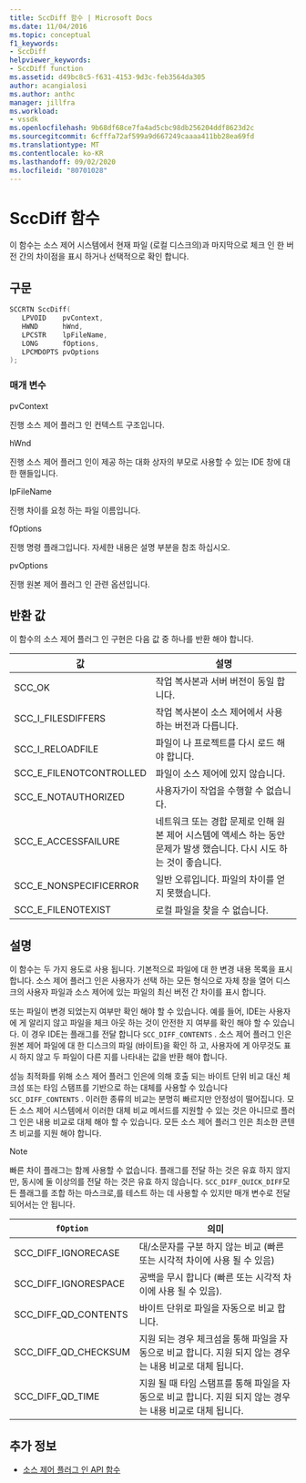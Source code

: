 ```yaml
---
title: SccDiff 함수 | Microsoft Docs
ms.date: 11/04/2016
ms.topic: conceptual
f1_keywords:
- SccDiff
helpviewer_keywords:
- SccDiff function
ms.assetid: d49bc8c5-f631-4153-9d3c-feb3564da305
author: acangialosi
ms.author: anthc
manager: jillfra
ms.workload:
- vssdk
ms.openlocfilehash: 9b68df68ce7fa4ad5cbc98db256204ddf8623d2c
ms.sourcegitcommit: 6cfffa72af599a9d667249caaaa411bb28ea69fd
ms.translationtype: MT
ms.contentlocale: ko-KR
ms.lasthandoff: 09/02/2020
ms.locfileid: "80701028"
---
```

# <a name="sccdiff-function"></a>SccDiff 함수
이 함수는 소스 제어 시스템에서 현재 파일 (로컬 디스크의)과 마지막으로 체크 인 한 버전 간의 차이점을 표시 하거나 선택적으로 확인 합니다.

## <a name="syntax"></a>구문

```cpp
SCCRTN SccDiff(
   LPVOID    pvContext,
   HWND      hWnd,
   LPCSTR    lpFileName,
   LONG      fOptions,
   LPCMDOPTS pvOptions
);
```

### <a name="parameters"></a>매개 변수
 pvContext

진행 소스 제어 플러그 인 컨텍스트 구조입니다.

 hWnd

진행 소스 제어 플러그 인이 제공 하는 대화 상자의 부모로 사용할 수 있는 IDE 창에 대 한 핸들입니다.

 lpFileName

진행 차이를 요청 하는 파일 이름입니다.

 fOptions

진행 명령 플래그입니다. 자세한 내용은 설명 부분을 참조 하십시오.

 pvOptions

진행 원본 제어 플러그 인 관련 옵션입니다.

## <a name="return-value"></a>반환 값
 이 함수의 소스 제어 플러그 인 구현은 다음 값 중 하나를 반환 해야 합니다.

|값|설명|
|-----------|-----------------|
|SCC_OK|작업 복사본과 서버 버전이 동일 합니다.|
|SCC_I_FILESDIFFERS|작업 복사본이 소스 제어에서 사용 하는 버전과 다릅니다.|
|SCC_I_RELOADFILE|파일이 나 프로젝트를 다시 로드 해야 합니다.|
|SCC_E_FILENOTCONTROLLED|파일이 소스 제어에 있지 않습니다.|
|SCC_E_NOTAUTHORIZED|사용자가이 작업을 수행할 수 없습니다.|
|SCC_E_ACCESSFAILURE|네트워크 또는 경합 문제로 인해 원본 제어 시스템에 액세스 하는 동안 문제가 발생 했습니다. 다시 시도 하는 것이 좋습니다.|
|SCC_E_NONSPECIFICERROR|일반 오류입니다. 파일의 차이를 얻지 못했습니다.|
|SCC_E_FILENOTEXIST|로컬 파일을 찾을 수 없습니다.|

## <a name="remarks"></a>설명
 이 함수는 두 가지 용도로 사용 됩니다. 기본적으로 파일에 대 한 변경 내용 목록을 표시 합니다. 소스 제어 플러그 인은 사용자가 선택 하는 모든 형식으로 자체 창을 열어 디스크의 사용자 파일과 소스 제어에 있는 파일의 최신 버전 간 차이를 표시 합니다.

 또는 파일이 변경 되었는지 여부만 확인 해야 할 수 있습니다. 예를 들어, IDE는 사용자에 게 알리지 않고 파일을 체크 아웃 하는 것이 안전한 지 여부를 확인 해야 할 수 있습니다. 이 경우 IDE는 플래그를 전달 합니다 `SCC_DIFF_CONTENTS` . 소스 제어 플러그 인은 원본 제어 파일에 대 한 디스크의 파일 (바이트)을 확인 하 고, 사용자에 게 아무것도 표시 하지 않고 두 파일이 다른 지를 나타내는 값을 반환 해야 합니다.

 성능 최적화를 위해 소스 제어 플러그 인은에 의해 호출 되는 바이트 단위 비교 대신 체크섬 또는 타임 스탬프를 기반으로 하는 대체를 사용할 수 있습니다 `SCC_DIFF_CONTENTS` . 이러한 종류의 비교는 분명히 빠르지만 안정성이 떨어집니다. 모든 소스 제어 시스템에서 이러한 대체 비교 메서드를 지원할 수 있는 것은 아니므로 플러그 인은 내용 비교로 대체 해야 할 수 있습니다. 모든 소스 제어 플러그 인은 최소한 콘텐츠 비교를 지원 해야 합니다.

> [!NOTE]
> 빠른 차이 플래그는 함께 사용할 수 없습니다. 플래그를 전달 하는 것은 유효 하지 않지만, 동시에 둘 이상의를 전달 하는 것은 유효 하지 않습니다. `SCC_DIFF_QUICK_DIFF`모든 플래그를 조합 하는 마스크로,를 테스트 하는 데 사용할 수 있지만 매개 변수로 전달 되어서는 안 됩니다.

|`fOption`|의미|
|---------------|-------------|
|SCC_DIFF_IGNORECASE|대/소문자를 구분 하지 않는 비교 (빠른 또는 시각적 차이에 사용 될 수 있음)|
|SCC_DIFF_IGNORESPACE|공백을 무시 합니다 (빠른 또는 시각적 차이에 사용 될 수 있음).|
|SCC_DIFF_QD_CONTENTS|바이트 단위로 파일을 자동으로 비교 합니다.|
|SCC_DIFF_QD_CHECKSUM|지원 되는 경우 체크섬을 통해 파일을 자동으로 비교 합니다. 지원 되지 않는 경우는 내용 비교로 대체 됩니다.|
|SCC_DIFF_QD_TIME|지원 될 때 타임 스탬프를 통해 파일을 자동으로 비교 합니다. 지원 되지 않는 경우는 내용 비교로 대체 됩니다.|

## <a name="see-also"></a>추가 정보
- [소스 제어 플러그 인 API 함수](../extensibility/source-control-plug-in-api-functions.md)
